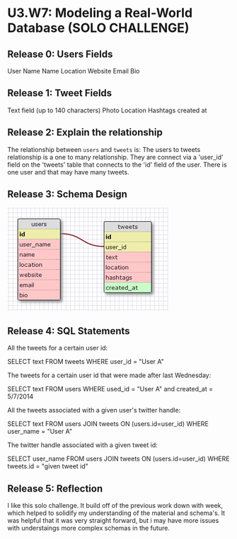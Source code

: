 # U3.W7: Modeling a Real-World Database (SOLO CHALLENGE)

## Release 0: Users Fields
User Name
Name
Location
Website
Email
Bio

## Release 1: Tweet Fields
Text field (up to 140 characters)
Photo
Location
Hashtags
created at

## Release 2: Explain the relationship
The relationship between `users` and `tweets` is: 
The users to tweets relationship is a one to many relationship. They are connect via a 'user_id' field on the 'tweets' table that connects to the 'id' field of the user.  There is one user and that may have many tweets. 
 
## Release 3: Schema Design
<img src="https://github.com/mameneses/phase_0_unit_3/blob/master/week_7/imgs/3_solo_make_schema_Release%203.jpg?raw=true">

## Release 4: SQL Statements

All the tweets for a certain user id:

SELECT text
FROM tweets
WHERE user_id = "User A"

The tweets for a certain user id that were made after last Wednesday:

SELECT text
FROM users
WHERE used_id = "User A" and created_at = 5/7/2014

All the tweets associated with a given user's twitter handle:

SELECT text
FROM  users JOIN tweets ON (users.id=user_id)
WHERE user_name = "User A"

The twitter handle associated with a given tweet id:

SELECT user_name
FROM users JOIN tweets ON (users.id=user_id)
WHERE tweets.id = "given tweet id"

## Release 5: Reflection
I like this solo challenge. It build off of the previous work down with week, which helped to solidify my understanding of the material and schema's. It was helpful that it was very straight forward, but i may have more issues with understaings more complex schemas in the future.  